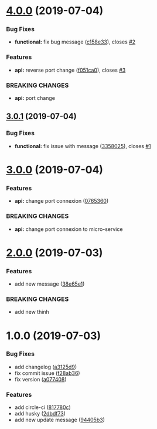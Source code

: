 # [4.0.0](https://github.com/Banusion/SkaffoldTest/compare/v3.0.1...v4.0.0) (2019-07-04)


### Bug Fixes

* **functional:** fix bug message ([c158e33](https://github.com/Banusion/SkaffoldTest/commit/c158e33)), closes [#2](https://github.com/Banusion/SkaffoldTest/issues/2)


### Features

* **api:** reverse port change ([f051ca0](https://github.com/Banusion/SkaffoldTest/commit/f051ca0)), closes [#3](https://github.com/Banusion/SkaffoldTest/issues/3)


### BREAKING CHANGES

* **api:** port change

## [3.0.1](https://github.com/Banusion/SkaffoldTest/compare/v3.0.0...v3.0.1) (2019-07-04)


### Bug Fixes

* **functional:** fix issue with message ([3358025](https://github.com/Banusion/SkaffoldTest/commit/3358025)), closes [#1](https://github.com/Banusion/SkaffoldTest/issues/1)

# [3.0.0](https://github.com/Banusion/SkaffoldTest/compare/v2.0.0...v3.0.0) (2019-07-04)


### Features

* **api:** change port connexion ([0765360](https://github.com/Banusion/SkaffoldTest/commit/0765360))


### BREAKING CHANGES

* **api:** change port connexion to micro-service

# [2.0.0](https://github.com/Banusion/SkaffoldTest/compare/v1.0.0...v2.0.0) (2019-07-03)


### Features

* add new message ([38e65e1](https://github.com/Banusion/SkaffoldTest/commit/38e65e1))


### BREAKING CHANGES

* add new thinh

# 1.0.0 (2019-07-03)


### Bug Fixes

* add changelog ([a3125d9](https://github.com/Banusion/SkaffoldTest/commit/a3125d9))
* fix commit issue ([f28ab36](https://github.com/Banusion/SkaffoldTest/commit/f28ab36))
* fix version ([a077408](https://github.com/Banusion/SkaffoldTest/commit/a077408))


### Features

* add circle-ci ([817780c](https://github.com/Banusion/SkaffoldTest/commit/817780c))
* add husky ([2dbdf73](https://github.com/Banusion/SkaffoldTest/commit/2dbdf73))
* add new update message ([94405b3](https://github.com/Banusion/SkaffoldTest/commit/94405b3))
